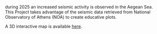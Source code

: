 <p>during 2025 an increased seismic activity is observed in the Aegean Sea. This Project takes advantage of the seismic data retrieved from National Observatory of Athens (NOA) to create educative plots. </p>
<p> A 3D interactive map is available <a href="3dplot"> here</a>. </p>

